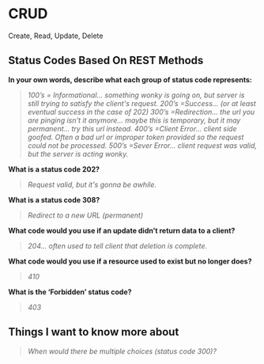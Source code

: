 # CRUD

Create, Read, Update, Delete

## Status Codes Based On REST Methods

**In your own words, describe what each group of status code represents:**

>*100’s = Informational... something wonky is going on, but server is still trying to satisfy the client's request.*
>*200’s =Success... (or at least eventual success in the case of 202)*
>*300’s =Redirection... the url you are pinging isn't it anymore... maybe this is temporary, but it may permanent... try this url instead.*
>*400’s =Client Error... client side goofed. Often a bad url or improper token provided so the request could not be processed.*
>*500’s =Sever Error... client request was valid, but the server is acting wonky.*

**What is a status code 202?**

>*Request valid, but it's gonna be awhile.*

**What is a status code 308?**

>*Redirect to a new URL (permanent)*

**What code would you use if an update didn’t return data to a client?**

>*204... often used to tell client that deletion is complete.*

**What code would you use if a resource used to exist but no longer does?**

>*410*

**What is the ‘Forbidden’ status code?**

>*403*

## Things I want to know more about

>*When would there be multiple choices (status code 300)?*
